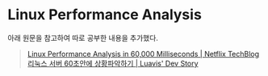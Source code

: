 # Linux Performance Analysis

아래 원문을 참고하여 따로 공부한 내용을 추가했다.

> [Linux Performance Analysis in 60,000 Milliseconds | Netflix TechBlog](https://netflixtechblog.com/linux-performance-analysis-in-60-000-milliseconds-accc10403c55)
> [리눅스 서버 60초안에 상황파악하기 | Luavis' Dev Story ](https://luavis.me/server/linux-performance-analysis)

  

